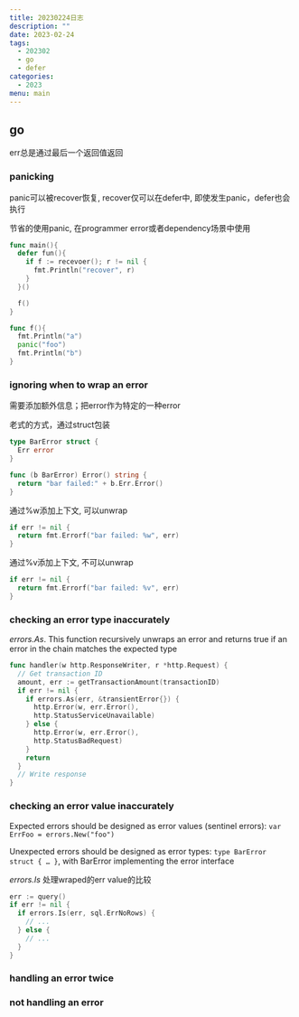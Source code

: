 ```yaml
---
title: 20230224日志
description: ""
date: 2023-02-24
tags:
  - 202302
  - go
  - defer
categories:
  - 2023
menu: main
---
```


## go

err总是通过最后一个返回值返回

### panicking

panic可以被recover恢复, recover仅可以在defer中, 即使发生panic，defer也会执行

节省的使用panic, 在programmer error或者dependency场景中使用

```go
func main(){
  defer fun(){
    if f := recevoer(); r != nil {
      fmt.Println("recover", r)
    }
  }()

  f()
}

func f(){
  fmt.Println("a")
  panic("foo")
  fmt.Println("b")
}
```

### ignoring when to wrap an error

需要添加额外信息；把error作为特定的一种error

老式的方式，通过struct包装

```go
type BarError struct {
  Err error
}

func (b BarError) Error() string {
  return "bar failed:" + b.Err.Error()
}
```

通过%w添加上下文, 可以unwrap

```go
if err != nil {
  return fmt.Errorf("bar failed: %w", err)
}
```

通过%v添加上下文, 不可以unwrap

```go
if err != nil {
  return fmt.Errorf("bar failed: %v", err)
}
```

### checking an error type inaccurately

*errors.As*. This function recursively unwraps an error and returns true if an error in the chain matches the expected type

```go
func handler(w http.ResponseWriter, r *http.Request) {
  // Get transaction ID
  amount, err := getTransactionAmount(transactionID)
  if err != nil {
    if errors.As(err, &transientError{}) {
      http.Error(w, err.Error(),
      http.StatusServiceUnavailable)
    } else {
      http.Error(w, err.Error(),
      http.StatusBadRequest)
    }
    return
  }
  // Write response
}
```

### checking an error value inaccurately

Expected errors should be designed as error values (sentinel errors): `var ErrFoo = errors.New("foo")`

Unexpected errors should be designed as error types: `type BarError struct { … }`, with BarError implementing the error interface

*errors.Is* 处理wraped的err value的比较

```go
err := query()
if err != nil {
  if errors.Is(err, sql.ErrNoRows) {
    // ...
  } else {
    // ...
  }
}
```

### handling an error twice

### not handling an error
